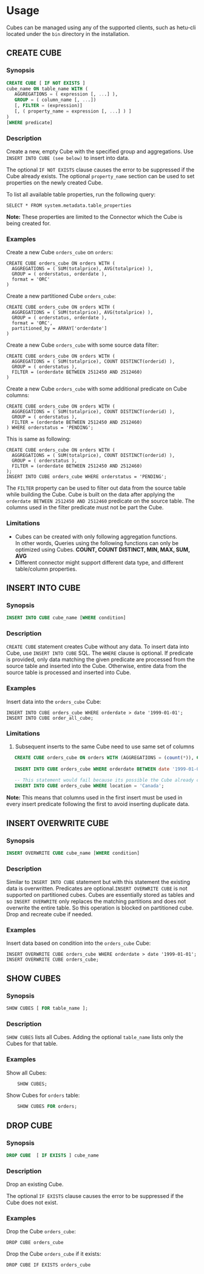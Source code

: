 # Usage
Cubes can be managed using any of the supported clients, such as hetu-cli located under the `bin` directory in the installation.

## CREATE CUBE
### Synopsis

``` sql
CREATE CUBE [ IF NOT EXISTS ]
cube_name ON table_name WITH (
   AGGREGATIONS = ( expression [, ...] ),
   GROUP = ( column_name [, ...])
   [, FILTER = (expression)]
   [, ( property_name = expression [, ...] ) ] 
)
[WHERE predicate]
```
### Description
Create a new, empty Cube with the specified group and aggregations. Use `INSERT INTO CUBE (see below)` to insert into data.

The optional `IF NOT EXISTS` clause causes the error to be suppressed if the Cube already exists.
The optional `property_name` section can be used to set properties on the newly created Cube. 

To list all available table properties, run the following query:

    SELECT * FROM system.metadata.table_properties

**Note:** These properties are limited to the Connector which the Cube is being created for.

### Examples
Create a new Cube `orders_cube` on `orders`:

    CREATE CUBE orders_cube ON orders WITH (
      AGGREGATIONS = ( SUM(totalprice), AVG(totalprice) ),
      GROUP = ( orderstatus, orderdate ),
      format = 'ORC'
    )

Create a new partitioned Cube `orders_cube`:

    CREATE CUBE orders_cube ON orders WITH (
      AGGREGATIONS = ( SUM(totalprice), AVG(totalprice) ),
      GROUP = ( orderstatus, orderdate ),
      format = 'ORC',
      partitioned_by = ARRAY['orderdate']
    )

Create a new Cube `orders_cube` with some source data filter:

    CREATE CUBE orders_cube ON orders WITH (
      AGGREGATIONS = ( SUM(totalprice), COUNT DISTINCT(orderid) ),
      GROUP = ( orderstatus ),
      FILTER = (orderdate BETWEEN 2512450 AND 2512460)
    )

Create a new Cube `orders_cube` with some additional predicate on Cube columns:

    CREATE CUBE orders_cube ON orders WITH (
      AGGREGATIONS = ( SUM(totalprice), COUNT DISTINCT(orderid) ),
      GROUP = ( orderstatus ),
      FILTER = (orderdate BETWEEN 2512450 AND 2512460)
    ) WHERE orderstatus = 'PENDING';

This is same as following:
    
    CREATE CUBE orders_cube ON orders WITH (
      AGGREGATIONS = ( SUM(totalprice), COUNT DISTINCT(orderid) ),
      GROUP = ( orderstatus ),
      FILTER = (orderdate BETWEEN 2512450 AND 2512460)
    );
    INSERT INTO CUBE orders_cube WHERE orderstatus = 'PENDING';

The `FILTER` property can be used to filter out data from the source table while building the Cube. Cube is built on the data after 
applying the `orderdate BETWEEN 2512450 AND 2512460` predicate on the source table. The columns used in the filter predicate must not be part the Cube.

### Limitations
- Cubes can be created with only following aggregation functions.  
  In other words, Queries using the following functions can only be optimized using Cubes.
  **COUNT, COUNT DISTINCT, MIN, MAX, SUM, AVG**
- Different connector might support different data type, and different table/column properties.

## INSERT INTO CUBE

### Synopsis
``` sql
INSERT INTO CUBE cube_name [WHERE condition]
```

### Description
`CREATE CUBE` statement creates Cube without any data. To insert data into Cube, use `INSERT INTO CUBE` SQL.
The `WHERE` clause is optional. If predicate is provided, only data matching the given predicate are processed from the source table and inserted into the Cube. 
Otherwise, entire data from the source table is processed and inserted into Cube.

### Examples
Insert data into the `orders_cube` Cube:

    INSERT INTO CUBE orders_cube WHERE orderdate > date '1999-01-01';
    INSERT INTO CUBE order_all_cube;

### Limitations
1. Subsequent inserts to the same Cube need to use same set of columns

```sql
   CREATE CUBE orders_cube ON orders WITH (AGGREGATIONS = (count(*)), GROUP = (orderdate));
   
   INSERT INTO CUBE orders_cube WHERE orderdate BETWEEN date '1999-01-01' AND date '1999-01-05';
   
   -- This statement would fail because its possible the Cube already contain rows matching the given predicate.
   INSERT INTO CUBE orders_cube WHERE location = 'Canada';
```
**Note:** This means that columns used in the first insert must be used in every insert predicate following the first to avoid inserting duplicate data.

## INSERT OVERWRITE CUBE

### Synopsis
``` sql
INSERT OVERWRITE CUBE cube_name [WHERE condition]
```

### Description
Similar to `INSERT INTO CUBE` statement but with this statement the existing data is overwritten. Predicates
are optional.`INSERT OVERWRITE CUBE` is not supported on partitioned cubes. Cubes are essentially stored as tables and so `INSERT OVERWRITE` only 
replaces the matching partitions and does not overwrite the entire table. So this operation is blocked on partitioned cube. 
Drop and recreate cube if needed.

### Examples
Insert data based on condition into the `orders_cube` Cube:

    INSERT OVERWRITE CUBE orders_cube WHERE orderdate > date '1999-01-01';
    INSERT OVERWRITE CUBE orders_cube;

## SHOW CUBES

### Synopsis
```sql
SHOW CUBES [ FOR table_name ];
```

### Description
`SHOW CUBES` lists all Cubes. Adding the optional `table_name` lists only the Cubes for that table.

### Examples

Show all Cubes:
```sql
    SHOW CUBES;
```

Show Cubes for `orders` table:

```sql
    SHOW CUBES FOR orders;
```

## DROP CUBE

### Synopsis

``` sql
DROP CUBE  [ IF EXISTS ] cube_name
```

### Description
Drop an existing Cube.

The optional `IF EXISTS` clause causes the error to be suppressed if the Cube does not exist.

### Examples

Drop the Cube `orders_cube`:

    DROP CUBE orders_cube

Drop the Cube `orders_cube` if it exists:

    DROP CUBE IF EXISTS orders_cube


